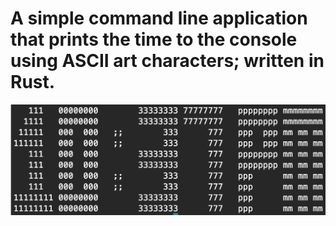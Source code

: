 # A simple command line application that prints the time to the console using ASCII art characters; written in Rust.

![alt tag](https://github.com/JosephTLyons/ascii_clock/blob/master/Images/Screenshot.png)
